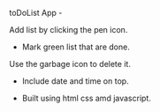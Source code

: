 toDoList App -


 Add list by clicking the pen icon.

-  Mark green list that are done.

  Use the garbage icon to delete it.

-  Include date and time on top.

-  Built using html css amd javascript.
